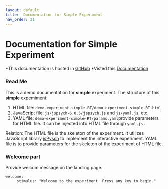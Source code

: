 ```yaml
---
layout: default
title:  Documentation for Simple Experiment
nav_order: 21
---
```

# Documentation for Simple Experiment

*This documentation is hosted in [GitHub](https://github.com/kschuler/experiment-library/tree/master/demo-experiment-simple-RA)
*Visted this [Documentation](http://www.kathrynschuler.com/experiment-library/demo-experiment-simple-RA/readme.html)

### Read Me
This is a demo documentation for **simple** experiment. The structure of this **simple** expemiment:


1. HTML file: `demo-experiment-simple-RT/demo-experiment-simple-RT.html`
2. JavaScript file: `js/jspsych-6.0.5/jspsych.js` and  `js/yaml.js`, etc.
3. YAML file: `demo-experiment-simple-RT/params.yaml`provide parameters for HTML file.  It can be injected into HTML file through `yaml.js` .

Relation: The HTML file is the skeleton of the experiment. It utilizes JavaScript library  [jsPysch](https://www.jspsych.org/) to implement the interactive experiment. YAML file is to provide parameters for the skeleton of the experiment of HTML file. 

### Welcome part
Provide welcom message on the landing page.
```
welcome:
     stimulus: "Welcome to the experiment. Press any key to begin."
```
<!--stackedit_data:
eyJoaXN0b3J5IjpbLTIwODQ2NTU2NDcsLTEyOTg2NjgwNzEsOT
E0OTAyMjgyLDE5MTc4NTA5NDksLTcwODM2OTIwNywtMTc1NTE2
MDEwNiw5OTcwODA4MjIsMTE4OTk4MDczNCwxNjA5Mjk3MTUwLC
00OTE2MzU0NzksLTE5NDA2OTIxNDAsLTg2NDMwMzA1MSwtNzM5
MzY1MTQwLDE1ODE0NjM5ODYsLTEwNTk0Mzc1NzMsMjk2NjUyND
czLDE3ODg3OTU0NzUsLTE5NjA3MjQzNDQsMTc4NjA1ODU1M119

-->